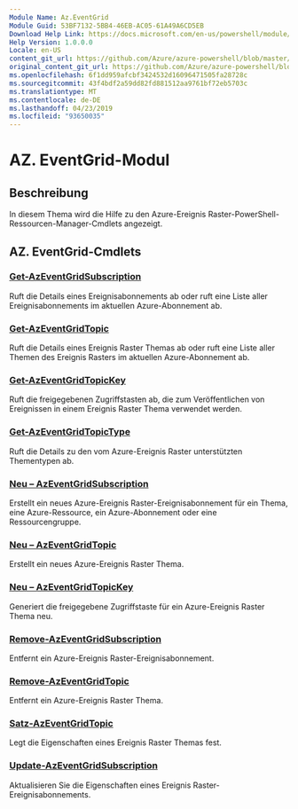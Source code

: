 ```yaml
---
Module Name: Az.EventGrid
Module Guid: 53BF7132-5BB4-46EB-AC05-61A49A6CD5EB
Download Help Link: https://docs.microsoft.com/en-us/powershell/module/az.eventgrid
Help Version: 1.0.0.0
Locale: en-US
content_git_url: https://github.com/Azure/azure-powershell/blob/master/src/EventGrid/EventGrid/help/Az.EventGrid.md
original_content_git_url: https://github.com/Azure/azure-powershell/blob/master/src/EventGrid/EventGrid/help/Az.EventGrid.md
ms.openlocfilehash: 6f1dd959afcbf3424532d16096471505fa28728c
ms.sourcegitcommit: 43f4bdf2a59dd82fd881512aa9761bf72eb5703c
ms.translationtype: MT
ms.contentlocale: de-DE
ms.lasthandoff: 04/23/2019
ms.locfileid: "93650035"
---
```

# AZ. EventGrid-Modul
## Beschreibung
In diesem Thema wird die Hilfe zu den Azure-Ereignis Raster-PowerShell-Ressourcen-Manager-Cmdlets angezeigt.

## AZ. EventGrid-Cmdlets
### [Get-AzEventGridSubscription](Get-AzEventGridSubscription.md)
Ruft die Details eines Ereignisabonnements ab oder ruft eine Liste aller Ereignisabonnements im aktuellen Azure-Abonnement ab.

### [Get-AzEventGridTopic](Get-AzEventGridTopic.md)
Ruft die Details eines Ereignis Raster Themas ab oder ruft eine Liste aller Themen des Ereignis Rasters im aktuellen Azure-Abonnement ab.

### [Get-AzEventGridTopicKey](Get-AzEventGridTopicKey.md)
Ruft die freigegebenen Zugriffstasten ab, die zum Veröffentlichen von Ereignissen in einem Ereignis Raster Thema verwendet werden.

### [Get-AzEventGridTopicType](Get-AzEventGridTopicType.md)
Ruft die Details zu den vom Azure-Ereignis Raster unterstützten Thementypen ab.

### [Neu – AzEventGridSubscription](New-AzEventGridSubscription.md)
Erstellt ein neues Azure-Ereignis Raster-Ereignisabonnement für ein Thema, eine Azure-Ressource, ein Azure-Abonnement oder eine Ressourcengruppe.

### [Neu – AzEventGridTopic](New-AzEventGridTopic.md)
Erstellt ein neues Azure-Ereignis Raster Thema.

### [Neu – AzEventGridTopicKey](New-AzEventGridTopicKey.md)
Generiert die freigegebene Zugriffstaste für ein Azure-Ereignis Raster Thema neu.

### [Remove-AzEventGridSubscription](Remove-AzEventGridSubscription.md)
Entfernt ein Azure-Ereignis Raster-Ereignisabonnement.

### [Remove-AzEventGridTopic](Remove-AzEventGridTopic.md)
Entfernt ein Azure-Ereignis Raster Thema.

### [Satz-AzEventGridTopic](Set-AzEventGridTopic.md)
Legt die Eigenschaften eines Ereignis Raster Themas fest.

### [Update-AzEventGridSubscription](Update-AzEventGridSubscription.md)
Aktualisieren Sie die Eigenschaften eines Ereignis Raster-Ereignisabonnements.

